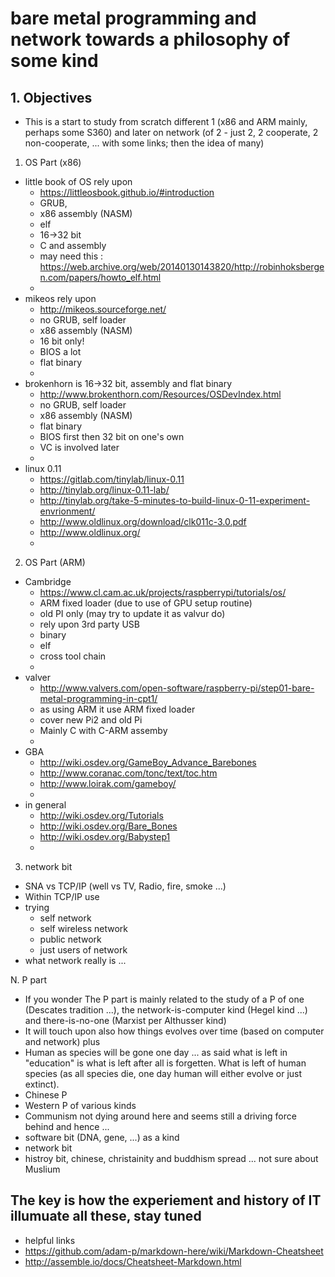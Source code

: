 # bare metal programming and network towards a philosophy of some kind

## 1. Objectives

*  This is a start to study from scratch different 1 (x86 and ARM mainly, perhaps some S360) and later on network (of 2 - just 2, 2 cooperate, 2 non-cooperate, ... with some links; then the idea of many)

1. OS Part (x86)

  * little book of OS rely upon 
    * https://littleosbook.github.io/#introduction 
    * GRUB, 
    * x86 assembly (NASM)
    * elf
    * 16->32 bit
    * C and assembly
    * may need this : https://web.archive.org/web/20140130143820/http://robinhoksbergen.com/papers/howto_elf.html
    * 
  * mikeos rely upon
    * http://mikeos.sourceforge.net/ 
    * no GRUB, self loader
    * x86 assembly (NASM)
    * 16 bit only!
    * BIOS a lot 
    * flat binary
    * 
  * brokenhorn is 16->32 bit, assembly and flat binary
    * http://www.brokenthorn.com/Resources/OSDevIndex.html
    * no GRUB, self loader 
    * x86 assembly (NASM)
    * flat binary
    * BIOS first then 32 bit on one's own
    * VC is involved later
    * 
  * linux 0.11
    * https://gitlab.com/tinylab/linux-0.11
    * http://tinylab.org/linux-0.11-lab/
    * http://tinylab.org/take-5-minutes-to-build-linux-0-11-experiment-envrionment/
    * http://www.oldlinux.org/download/clk011c-3.0.pdf
    * http://www.oldlinux.org/
    * 

2. OS Part (ARM)

  * Cambridge
    * https://www.cl.cam.ac.uk/projects/raspberrypi/tutorials/os/
    * ARM fixed loader (due to use of GPU setup routine)
    * old PI only (may try to update it as valvur do)
    * rely upon 3rd party USB
    * binary
    * elf
    * cross tool chain
    * 
  * valver
    * http://www.valvers.com/open-software/raspberry-pi/step01-bare-metal-programming-in-cpt1/
    * as using ARM it use ARM fixed loader
    * cover new Pi2 and old Pi
    * Mainly C with C-ARM assemby
    * 
  * GBA
    * http://wiki.osdev.org/GameBoy_Advance_Barebones
    * http://www.coranac.com/tonc/text/toc.htm
    * http://www.loirak.com/gameboy/
    * 
  * in general
    * http://wiki.osdev.org/Tutorials
    * http://wiki.osdev.org/Bare_Bones
    * http://wiki.osdev.org/Babystep1
    * 

3. network bit 
  * SNA vs TCP/IP (well vs TV, Radio, fire, smoke ...)
  * Within TCP/IP use 
  * trying
    * self network
    * self wireless network
    * public network
    * just users of network
  * what network really is ...

N. P part

  * If you wonder The P part is mainly related to the study of a P of one (Descates tradition ...), the network-is-computer kind (Hegel kind ...) and there-is-no-one (Marxist per Althusser kind)
  * It will touch upon also how things evolves over time (based on computer and network) plus 
  * Human as species will be gone one day ... as said what is left in "education" is what is left after all is forgetten.  What is left of human species (as all species die, one day human will either evolve or just extinct).  
  * Chinese P 
  * Western P of various kinds
  * Communism not dying around here and seems still a driving force behind and hence ...
  * software bit (DNA, gene, ...) as a kind 
  * network bit 
  * histroy bit, chinese, christainity and buddhism spread ... not sure about Muslium

## The key is how the experiement and history of IT illumuate all these, stay tuned

- helpful links
 - https://github.com/adam-p/markdown-here/wiki/Markdown-Cheatsheet
 - http://assemble.io/docs/Cheatsheet-Markdown.html

